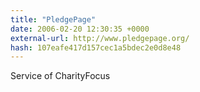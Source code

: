 ```yaml
---
title: "PledgePage"
date: 2006-02-20 12:30:35 +0000
external-url: http://www.pledgepage.org/
hash: 107eafe417d157cec1a5bdec2e0d8e48
---
```


Service of CharityFocus
